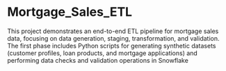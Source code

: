# Mortgage_Sales_ETL
This project demonstrates an end-to-end ETL pipeline for mortgage sales data, focusing on data generation, staging, transformation, and validation. The first phase includes Python scripts for generating synthetic datasets (customer profiles, loan products, and mortgage applications) and performing data checks and validation operations in Snowflake
